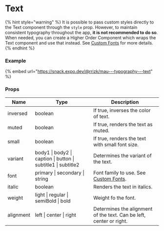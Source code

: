 # Text

{% hint style="warning" %}
It is possible to pass custom styles directly to the Text component through the `style` prop. However, to maintain consistent typography throughout the app, **it is not recommended to do so**. When needed, you can create a Higher Order Component which wraps the Text component and use that instead. See [Custom Fonts](custom-fonts.md) for more details.
{% endhint %}

### Example

{% embed url="https://snack.expo.dev/@rrizk/mau---typography---text" %}

### Props

| Name      | Type                                                          | Description                                                         |
| --------- | ------------------------------------------------------------- | ------------------------------------------------------------------- |
| inversed  | boolean                                                       | If true, inverses the color of text.                                |
| muted     | boolean                                                       | If true, renders the text as muted.                                 |
| small     | boolean                                                       | If true, renders the text with small font size.                     |
| variant   | body1 \| body2 \| caption \| button \| subtitle1 \| subtitle2 | Determines the variant of the text.                                 |
| font      | primary \| secondary \| string                                | Font family to use. See [Custom Fonts](custom-fonts.md).            |
| italic    | boolean                                                       | Renders the text in italics.                                        |
| weight    | light \| regular \| semiBold \| bold                          |  Weight fo the font.                                                |
| alignment | left \| center \| right                                       | Determines the alignment of the text. Can be left, center or right. |
